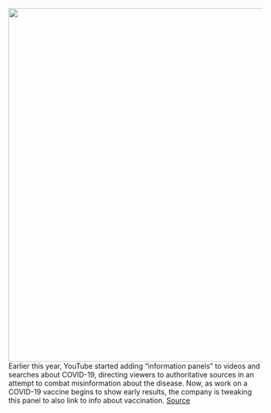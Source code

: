 <img src='https://cdn.vox-cdn.com/thumbor/oZxVaaOmUzs2pXip8_uyYUHlhqc=/0x0:2040x1360/1200x800/filters:focal(857x517:1183x843)/cdn.vox-cdn.com/uploads/chorus_image/image/67809775/acastro_180403_1777_youtube_0002.0.jpg' width='700px' /><br/>
Earlier this year, YouTube started adding “information panels” to videos and searches about COVID-19, directing viewers to authoritative sources in an attempt to combat misinformation about the disease. Now, as work on a COVID-19 vaccine begins to show early results, the company is tweaking this panel to also link to info about vaccination.
<a href='https://www.theverge.com/2020/11/18/21573019/youtube-information-panels-fact-check-boxes-covid-19-vaccination-misinformation'> Source <a/>